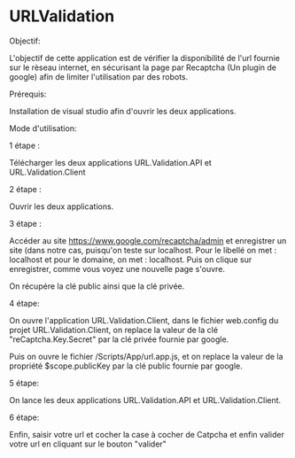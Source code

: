 # URLValidation

Objectif:

L'objectif de cette application est de vérifier la disponibilité de l'url fournie sur le rèseau internet, en sécurisant la page par Recaptcha (Un plugin de google) afin de limiter l'utilisation par des robots.

Prérequis:

Installation de visual studio afin d'ouvrir les deux applications.

Mode d'utilisation:

1 étape :

Télécharger les deux applications URL.Validation.API et URL.Validation.Client

2 étape :

Ouvrir les deux applications.

3 étape :

Accéder au site https://www.google.com/recaptcha/admin et enregistrer un site (dans notre cas, puisqu'on teste sur localhost. Pour le libellé on met : localhost et pour le domaine, on met : localhost. Puis on clique sur enregistrer, comme vous voyez une nouvelle page s'ouvre.

On récupére la clé public ainsi que la clé privée.

4 étape: 

On ouvre l'application URL.Validation.Client, dans le fichier web.config du projet URL.Validation.Client, on replace la valeur de la clé "reCaptcha.Key.Secret" par la clé privée fournie par google.

Puis on ouvre le fichier /Scripts/App/url.app.js, et on replace la valeur de la propriété $scope.publicKey par la clé public fournie par google.

5 étape:

On lance les deux applications URL.Validation.API et URL.Validation.Client.

6 étape:

Enfin, saisir votre url et cocher la case à cocher de Catpcha et enfin valider votre url en cliquant sur le bouton "valider"
